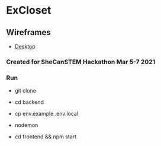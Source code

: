 # ExCloset

## Wireframes
- [Desktop](https://www.figma.com/file/iil2Mp8kDglJkit35g2ROH/excloset?node-id=0%3A1)

### Created for SheCanSTEM Hackathon Mar 5-7 2021

### Run

- git clone
- cd backend 
- cp env.example .env.local
- nodemon 

- cd frontend && npm start



